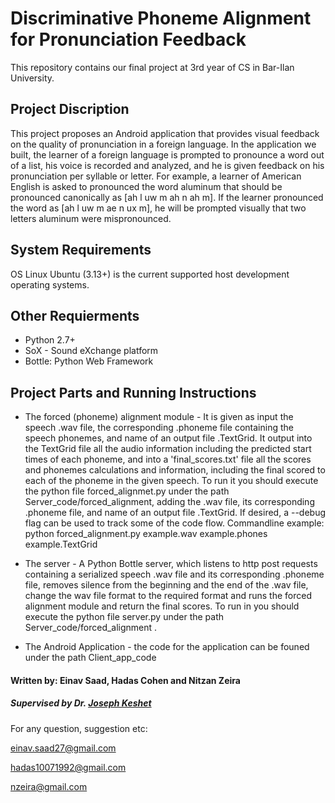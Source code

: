 Discriminative Phoneme Alignment for Pronunciation Feedback
===========================================================
This repository contains our final project at 3rd year of CS in Bar-Ilan University.

## Project Discription
This project proposes an Android application that provides visual feedback on the quality of pronunciation in a foreign language. In the application we built, the learner of a foreign language is prompted to pronounce a word out of a list, his voice is recorded and analyzed, and he is given feedback on his pronunciation per syllable or letter. 
For example, a learner of American English is asked to pronounced the word aluminum that should be pronounced canonically as [ah l uw m ah n ah m]. If the learner pronounced the word as [ah l uw m ae n ux m], he will be prompted visually that two letters aluminum were mispronounced.

## System Requirements
OS Linux Ubuntu (3.13+) is the current supported host development operating systems.

## Other Requierments
- Python 2.7+
- SoX - Sound eXchange platform
- Bottle: Python Web Framework

## Project Parts and Running Instructions
* The forced (phoneme) alignment module - It is given as input the speech .wav file, the corresponding .phoneme file containing the speech phonemes, and name of an output file .TextGrid. It output into the TextGrid file all the audio information including the predicted start times of each phoneme, and into a 'final_scores.txt' file all the scores and phonemes calculations and information, including the final scored to each of the phoneme in the given speech.
To run it you should execute the python file forced_alignmet.py under the path Server_code/forced_alignment, adding the .wav file, its corresponding .phoneme file, and name of an output file .TextGrid. If desired, a --debug flag can be used to track some of the code flow.
Commandline example:
python forced_alignment.py example.wav example.phones example.TextGrid

* The server - A Python Bottle server, which listens to http post requests containing a serialized speech .wav file and its corresponding .phoneme file, removes silence from the beginning and the end of the .wav file, change the wav file format to the required format and runs the forced alignment module and return the final scores.
To run in you should execute the python file server.py under the path Server_code/forced_alignment .

* The Android Application - the code for the application can be founed under the path Client_app_code



#### Written by: Einav Saad, Hadas Cohen and  Nitzan Zeira
##### Supervised by Dr. [Joseph Keshet](http://u.cs.biu.ac.il/~jkeshet/)

For any question, suggestion etc:

einav.saad27@gmail.com

hadas10071992@gmail.com

nzeira@gmail.com

